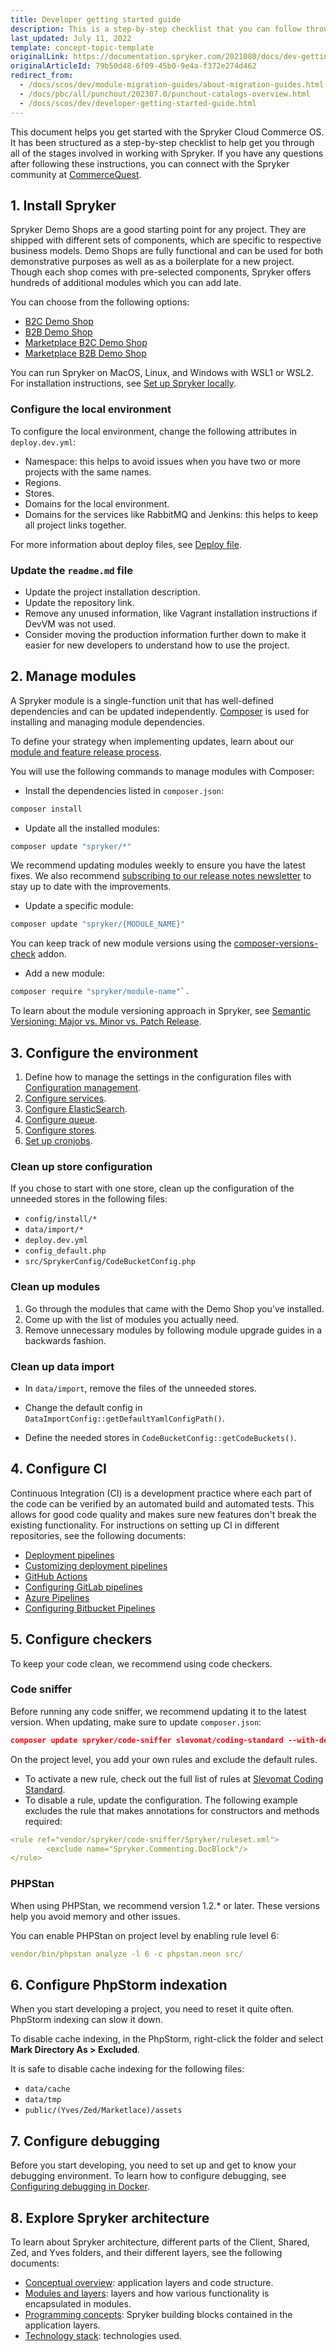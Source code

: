 ```yaml
---
title: Developer getting started guide
description: This is a step-by-step checklist that you can follow through all the stages of working with Spryker.
last_updated: July 11, 2022
template: concept-topic-template
originalLink: https://documentation.spryker.com/2021080/docs/dev-getting-started
originalArticleId: 79b50d48-6f09-45b0-9e4a-f372e274d462
redirect_from:
  - /docs/scos/dev/module-migration-guides/about-migration-guides.html
  - /docs/pbc/all/punchout/202307.0/punchout-catalogs-overview.html
  - /docs/scos/dev/developer-getting-started-guide.html
---
```


This document helps you get started with the Spryker Cloud Commerce OS. It has been structured as a step-by-step checklist to help get you through all of the stages involved in working with Spryker. If you have any questions after following these instructions, you can connect with the Spryker community at [CommerceQuest](https://commercequest.space/).

## 1. Install Spryker

Spryker Demo Shops are a good starting point for any project. They are shipped with different sets of components, which are specific to respective business models. Demo Shops are fully functional and can be used for both demonstrative purposes as well as as a boilerplate for a new project. Though each shop comes with pre-selected components, Spryker offers hundreds of additional modules which you can add late.

You can choose from the following options:

* [B2C Demo Shop](/docs/scos/user/intro-to-spryker/b2c-suite.html)
* [B2B Demo Shop](/docs/scos/user/intro-to-spryker//b2b-suite.html)
* [Marketplace B2C Demo Shop](/docs/scos/user/intro-to-spryker/spryker-marketplace/marketplace-b2c-suite.html)
* [Marketplace B2B Demo Shop](/docs/scos/user/intro-to-spryker/spryker-marketplace/marketplace-b2b-suite.html)

You can run Spryker on MacOS, Linux, and Windows with WSL1 or WSL2. For installation instructions, see [Set up Spryker locally](/docs/dg/dev/set-up-spryker-locally/set-up-spryker-locally.html).

### Configure the local environment

To configure the local environment, change the following attributes in `deploy.dev.yml`:

* Namespace: this helps to avoid issues when you have two or more projects with the same names.
* Regions.
* Stores.
* Domains for the local environment.
* Domains for the services like RabbitMQ and Jenkins: this helps to keep all project links together.

For more information about deploy files, see [Deploy file](/docs/dg/dev/sdks/the-docker-sdk/deploy-file/deploy-file.html).

### Update the `readme.md` file

* Update the project installation description.
* Update the repository link.
* Remove any unused information, like Vagrant installation instructions if DevVM was not used.
* Consider moving the production information further down to make it easier for new developers to understand how to use the project.

## 2. Manage modules

A Spryker module is a single-function unit that has well-defined dependencies and can be updated independently. [Composer](/docs/dg/dev/set-up-spryker-locally/manage-dependencies-with-composer.html) is used for installing and managing module dependencies.

To define your strategy when implementing updates, learn about our [module and feature release process](/docs/scos/user/intro-to-spryker/spryker-release-process.html).


You will use the following commands to manage modules with Composer:

* Install the dependencies listed in `composer.json`:
```bash
composer install
```

* Update all the installed modules:
```bash
composer update "spryker/*"
```

We recommend updating modules weekly to ensure you have the latest fixes. We also recommend [subscribing to our release notes newsletter](https://now.spryker.com/release-notes) to stay up to date with the improvements.

* Update a specific module:
```bash
composer update "spryker/{MODULE_NAME}"
```

You can keep track of new module versions using the [composer-versions-check](https://github.com/Soullivaneuh/composer-versions-check) addon.

* Add a new module:

```bash
composer require "spryker/module-name"`.
```

To learn about the module versioning approach in Spryker, see [Semantic Versioning: Major vs. Minor vs. Patch Release](/docs/dg/dev/architecture/module-api/semantic-versioning-major-vs.-minor-vs.-patch-release.html).

## 3. Configure the environment

1. Define how to manage the settings in the configuration files with [Configuration management](/docs/dg/dev/backend-development/data-manipulation/configuration-management.html).
2. [Configure services](/docs/dg/dev/integrate-and-configure/configure-services.html).
3. [Configure ElasticSearch](/docs/pbc/all/search/{{site.version}}/tutorials-and-howtos/configure-elasticsearch.html).
4. [Configure queue](/docs/dg/dev/backend-development/data-manipulation/queue/queue.html).
5. [Configure stores](/docs/scos/dev/tutorials-and-howtos/howtos/howto-set-up-multiple-stores.html#configure-stores).
6. [Set up cronjobs](/docs/dg/dev/backend-development/cronjobs/cronjobs.html).

### Clean up store configuration

If you chose to start with one store, clean up the configuration of the unneeded stores in the following files:

* `config/install/*`
* `data/import/*`
* `deploy.dev.yml`
* `config_default.php`
* `src/SprykerConfig/CodeBucketConfig.php`

### Clean up modules

1. Go through the modules that came with the Demo Shop you've installed.
2. Come up with the list of modules you actually need.
3. Remove unnecessary modules by following module upgrade guides in a backwards fashion.

### Clean up data import

* In `data/import`, remove the files of the unneeded stores.

* Change the default config in `DataImportConfig::getDefaultYamlConfigPath()`.

* Define the needed stores in `CodeBucketConfig::getCodeBuckets()`.

## 4. Configure CI

Continuous Integration (CI) is a development practice where each part of the code can be verified by an automated build and automated tests. This allows for good code quality and makes sure new features don't break the existing functionality. For instructions on setting up CI in different repositories, see the following documents:
* [Deployment pipelines](/docs/ca/dev/configure-deployment-pipelines/configure-azure-pipelines.html)
* [Customizing deployment pipelines](/docs/ca/dev/configure-deployment-pipelines/configure-bitbucket-pipelines.html)
* [GitHub Actions](/docs/ca/dev/configure-deployment-pipelines/configure-github-actions.html)
* [Configuring GitLab pipelines](/docs/ca/dev/configure-deployment-pipelines/configure-gitlab-pipelines.html)
* [Azure Pipelines](/docs/ca/dev/configure-deployment-pipelines/configure-azure-pipelines.html)
* [Configuring Bitbucket Pipelines](/docs/ca/dev/configure-deployment-pipelines/configure-bitbucket-pipelines.html)

## 5. Configure checkers

To keep your code clean, we recommend using code checkers.

### Code sniffer

Before running any code sniffer, we recommend updating it to the latest version. When updating, make sure to update `composer.json`:

```json
composer update spryker/code-sniffer slevomat/coding-standard --with-dependencies
```

On the project level, you add your own rules and exclude the default rules.

* To activate a new rule, check out the full list of rules at [Slevomat Coding Standard](https://github.com/slevomat/coding-standard).
* To disable a rule, update the configuration. The following example excludes the rule that makes annotations for constructors and methods required:

```yaml
<rule ref="vendor/spryker/code-sniffer/Spryker/ruleset.xml">
        <exclude name="Spryker.Commenting.DocBlock"/>
</rule>
```
### PHPStan

When using PHPStan, we recommend version 1.2.* or later. These versions help you avoid memory and other issues.

You can enable PHPStan on project level by enabling rule level 6:

```yaml
vendor/bin/phpstan analyze -l 6 -c phpstan.neon src/
```

## 6. Configure PhpStorm indexation

When you start developing a project, you need to reset it quite often. PhpStorm indexing can slow it down.

To disable cache indexing, in the PhpStorm, right-click the folder and select **Mark Directory As&nbsp;<span aria-label="and then">></span> Excluded**.

It is safe to disable cache indexing for the following files:

* `data/cache `
* `data/tmp`
* `public/(Yves/Zed/Marketlace)/assets`

## 7. Configure debugging

Before you start developing, you need to set up and get to know your debugging environment. To learn how to configure debugging, see [Configuring debugging in Docker](/docs/dg/dev/set-up-spryker-locally/configure-after-installing/configure-debugging.html).


## 8. Explore Spryker architecture

To learn about Spryker architecture, different parts of the Client, Shared, Zed, and Yves folders, and their different layers, see the following documents:

* [Conceptual overview](/docs/dg/dev/architecture/conceptual-overview.html): application layers and code structure.
* [Modules and layers](/docs/dg/dev/architecture/modules-and-application-layers.html): layers and how various functionality is encapsulated in modules.
* [Programming concepts](/docs/dg/dev/architecture/programming-concepts.html): Spryker building blocks contained in the application layers.
* [Technology stack](/docs/dg/dev/architecture/technology-stack.html): technologies used.
